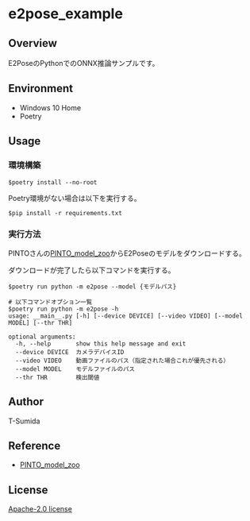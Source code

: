 # e2pose_example

## Overview
E2PoseのPythonでのONNX推論サンプルです。

## Environment
- Windows 10 Home
- Poetry

## Usage
### 環境構築
```
$poetry install --no-root
```

Poetry環境がない場合は以下を実行する。

```
$pip install -r requirements.txt
```

### 実行方法

PINTOさんの[PINTO_model_zoo](https://github.com/PINTO0309/PINTO_model_zoo)からE2Poseのモデルをダウンロードする。

ダウンロードが完了したら以下コマンドを実行する。

```shell
$poetry run python -m e2pose --model {モデルパス}

# 以下コマンドオプション一覧
$poetry run python -m e2pose -h
usage: __main__.py [-h] [--device DEVICE] [--video VIDEO] [--model MODEL] [--thr THR]

optional arguments:
  -h, --help       show this help message and exit
  --device DEVICE  カメラデバイスID
  --video VIDEO    動画ファイルのパス（指定された場合これが優先される）
  --model MODEL    モデルファイルのパス
  --thr THR        検出閾値
```

## Author
T-Sumida

## Reference
- [PINTO_model_zoo](https://github.com/PINTO0309/PINTO_model_zoo)

## License
[Apache-2.0 license](https://github.com/T-Sumida/e2pose_example/blob/main/LICENSE)
